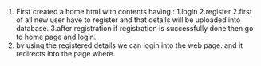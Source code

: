 1. First created a home.html with contents having :
                                                 1.login
                                                 2.register
2.first of all new user have to register and that details will be uploaded into database.
3.after registration if registration is successfully done then go to home page and login.
6. by using the registered details we can login into the web page. and it redirects into the page where.
